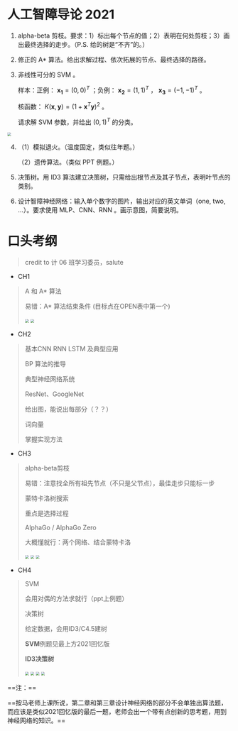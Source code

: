 # 人工智障导论 2021

1. alpha-beta 剪枝。要求：1）标出每个节点的值；2）表明在何处剪枝；3）画出最终选择的走步。（P.S. 给的树是“不齐”的。）

2. 修正的 A\* 算法。给出求解过程、依次拓展的节点、最终选择的路径。

3. 非线性可分的 SVM 。

    样本：正例： $\boldsymbol{x_1}=(0, 0)^T$ ；负例： $\boldsymbol{x_2}=(1, 1)^T$ ， $\boldsymbol{x_3}=(-1, -1)^T$ 。

    核函数： $K(\boldsymbol{x}, \boldsymbol{y}) = (1 + \boldsymbol{x}^T \boldsymbol{y})^2$ 。

    请求解 SVM 参数，并给出 $(0, 1)^T$ 的分类。

<img src="./pic/exam/answer 1.jpg" style="zoom:50%;" />

4. （1）模拟退火。（温度固定，类似往年题。）

    （2）遗传算法。（类似 PPT 例题。）

5. 决策树。用 ID3 算法建立决策树，只需给出根节点及其子节点，表明叶节点的类别。

6. 设计智障神经网络：输入单个数字的图片，输出对应的英文单词（one, two, ...）。要求使用 MLP、CNN、RNN 。画示意图，简要说明。

# 口头考纲

> credit to 计 06 班学习委员，salute

- CH1

> A 和 A* 算法
>
> 易错：A* 算法结束条件 (目标点在OPEN表中第一个)
>
> <img src="./pic/exam/1-1.PNG" style="zoom:50%;" />
>
> <img src="./pic/exam/1-2.PNG" style="zoom:50%;"/>

- CH2

> 基本CNN RNN LSTM 及典型应用
>
> BP 算法的推导
>
> 典型神经网络系统
>
> ResNet、GoogleNet
>
> 给出图，能说出每部分（？？）
>
> 词向量
>
> 掌握实现方法



- CH3

>  alpha-beta剪枝
>
>  易错：注意找全所有祖先节点（不只是父节点），最佳走步只能标一步
>
>  蒙特卡洛树搜索
>
>  重点是选择过程
>
>  AlphaGo / AlphaGo Zero
>
>  大概懂就行：两个网络、结合蒙特卡洛
>
>  <img src="./pic/exam/3-1.png" style="zoom:50%;"/>
>
>  <img src="./pic/exam/3-2.png" style="zoom:50%;"/>
>
>  <img src="./pic/exam/3-3.PNG" style="zoom:50%;"/>

- CH4

>  SVM
>
>  会用对偶的方法求就行（ppt上例题）
>
>  决策树
>
>  给定数据，会用ID3/C4.5建树
>
>  **SVM**例题见最上方2021回忆版
>
>  **ID3决策树**
>
>  <img src="./pic/exam/4-1.PNG" style="zoom:50%;"/>
>
>  <img src="./pic/exam/4-2.png" style="zoom:50%;"/>
>
>  <img src="./pic/exam/4-3.png" style="zoom:50%;"/>
>
>  <img src="./pic/exam/4-4.png" style="zoom:50%;"/>



==注：==

==按马老师上课所说，第二章和第三章设计神经网络的部分不会单独出算法题，而应该是类似2021回忆版的最后一题，老师会出一个带有点创新的思考题，用到神经网络的知识。==

